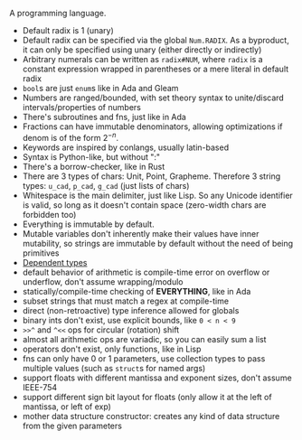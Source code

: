 A programming language.

- Default radix is 1 (unary)
- Default radix can be specified via the global `Num.RADIX`. As a byproduct, it can only be specified using unary (either directly or indirectly)
- Arbitrary numerals can be written as `radix#NUM`, where `radix` is a constant expression wrapped in parentheses or a mere literal in default radix
- `bool`s are just `enum`s like in Ada and Gleam
- Numbers are ranged/bounded, with set theory syntax to unite/discard intervals/properties of numbers
- There's subroutines and fns, just like in Ada
- Fractions can have immutable denominators, allowing optimizations if denom is of the form $2^{-n}$.
- Keywords are inspired by conlangs, usually latin-based
- Syntax is Python-like, but without ":"
- There's a borrow-checker, like in Rust
- There are 3 types of chars: Unit, Point, Grapheme. Therefore 3 string types: `u_cad`, `p_cad`, `g_cad` (just lists of chars)
- Whitespace is the main delimiter, just like Lisp. So any Unicode identifier is valid, so long as it doesn't contain space (zero-width chars are forbidden too)
- Everything is immutable by default.
- Mutable variables don't inherently make their values have inner mutability, so strings are immutable by default without the need of being primitives
- [Dependent types](https://en.wikipedia.org/wiki/Dependent_type)
- default behavior of arithmetic is compile-time error on overflow or underflow, don't assume wrapping/modulo
- statically/compile-time checking of **EVERYTHING**, like in Ada
- subset strings that must match a regex at compile-time
- direct (non-retroactive) type inference allowed for globals
- binary ints don't exist, use explicit bounds, like `0 < n < 9`
- `>>^` and `^<<` ops for circular (rotation) shift
- almost all arithmetic ops are variadic, so you can easily sum a list
- operators don't exist, only functions, like in Lisp
- fns can only have 0 or 1 parameters, use collection types to pass multiple values (such as `struct`s for named args)
- support floats with different mantissa and exponent sizes, don't assume IEEE-754
- support different sign bit layout for floats (only allow it at the left of mantissa, or left of exp)
- mother data structure constructor: creates any kind of data structure from the given parameters
